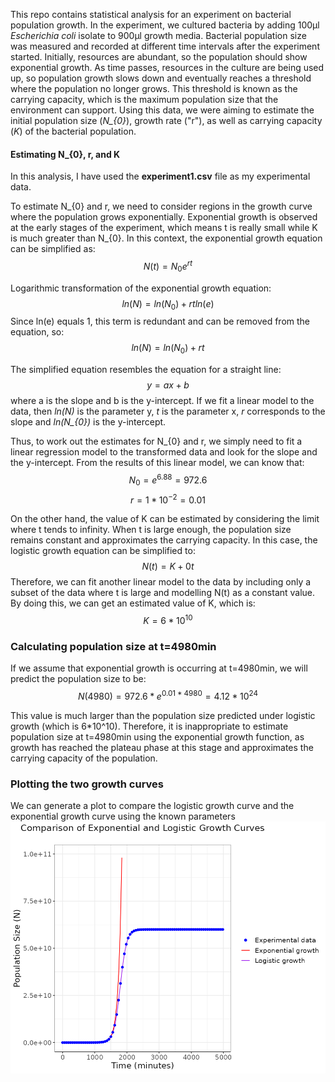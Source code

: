 This repo contains statistical analysis for an experiment on bacterial population growth. In the experiment, we cultured bacteria by adding 100μl *Escherichia coli* isolate to 900μl growth media. Bacterial population size was measured and recorded at different time intervals after the experiment started. Initially, resources are abundant, so the population should show exponential growth. As time passes, resources in the culture are being used up, so population growth slows down and eventually reaches a threshold where the population no longer grows. This threshold is known as the carrying capacity, which is the maximum population size that the environment can support. Using this data, we were aiming to estimate the initial population size (*N_{0}*), growth rate ("r"), as well as carrying capacity (*K*) of the bacterial population. 

#### Estimating N_{0}, r, and K
In this analysis, I have used the **experiment1.csv** file as my experimental data.

To estimate N_{0} and r, we need to consider regions in the growth curve where the population grows exponentially. Exponential growth is observed at the early stages of the experiment, which means t is really small while K is much greater than N_{0}. In this context, the exponential growth equation can be simplified as: 
$$N(t)=N_{0}e^{rt}$$

Logarithmic transformation of the exponential growth equation:
$$ln(N)=ln(N_{0})+rtln(e)$$
Since ln(e) equals 1, this term is redundant and can be removed from the equation, so:
$$ln(N)=ln(N_{0})+rt$$

The simplified equation resembles the equation for a straight line:
$$y=ax+b$$
where a is the slope and b is the y-intercept. If we fit a linear model to the data, then *ln(N)* is the parameter y, *t* is the parameter x, *r* corresponds to the slope and *ln(N_{0})* is the y-intercept. 

Thus, to work out the estimates for N_{0} and r, we simply need to fit a linear regression model to the transformed data and look for the slope and the y-intercept. From the results of this linear model, we can know that:
$$N_{0}=e^{6.88} = 972.6$$
$$r=1*10^{-2}=0.01$$

On the other hand, the value of K can be estimated by considering the limit where t tends to infinity. When t is large enough, the population size remains constant and approximates the carrying capacity. In this case, the logistic growth equation can be simplified to:
$$N(t)=K+0t$$
Therefore, we can fit another linear model to the data by including only a subset of the data where t is large and modelling N(t) as a constant value. By doing this, we can get an estimated value of K, which is:
$$K=6*10^{10}$$

### Calculating population size at t=4980min
If we assume that exponential growth is occurring at t=4980min, we will predict the population size to be:
$$N(4980)=972.6*e^{0.01*4980} = 4.12*10^{24}$$

This value is much larger than the population size predicted under logistic growth (which is 6*10^10). Therefore, it is inappropriate to estimate population size at t=4980min using the exponential growth function, as growth has reached the plateau phase at this stage and approximates the carrying capacity of the population. 

### Plotting the two growth curves
We can generate a plot to compare the logistic growth curve and the exponential growth curve using the known parameters
![Comparison Plot](figures/comparative_plot1.png)





